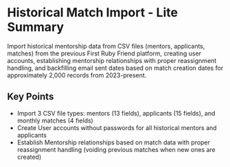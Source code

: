 # Historical Match Import - Lite Summary

Import historical mentorship data from CSV files (mentors, applicants, matches) from the previous First Ruby Friend platform, creating user accounts, establishing mentorship relationships with proper reassignment handling, and backfilling email sent dates based on match creation dates for approximately 2,000 records from 2023-present.

## Key Points
- Import 3 CSV file types: mentors (13 fields), applicants (15 fields), and monthly matches (4 fields)
- Create User accounts without passwords for all historical mentors and applicants
- Establish Mentorship relationships based on match data with proper reassignment handling (voiding previous matches when new ones are created)